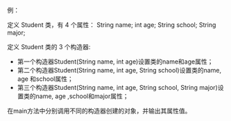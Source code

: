 例：

定义 Student 类，有 4 个属性：
String name;
int age;
String school;
String major;

定义 Student 类的 3 个构造器:
- 第一个构造器Student(String name, int age)设置类的name和age属性；
- 第二个构造器Student(String name, int age, String school)设置类的name, age 和school属性；
- 第三个构造器Student(String name, int age, String school, String major)设置类的name, age ,school和major属性；

在main方法中分别调用不同的构造器创建的对象，并输出其属性值。